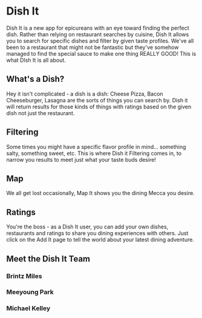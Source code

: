 # Dish It
Dish It is a new app for epicureans with an eye toward finding the perfect dish.  Rather than relying on restaurant searches by cuisine, Dish It allows you to search for specific dishes and filter by given taste profiles.  We've all been to a restaurant that might not be fantastic but they've somehow managed to find the special sauce to make one thing REALLY GOOD!  This is what DIsh It is all about.

## What's a Dish? 
Hey it isn't complicated - a dish is a dish:  Cheese Pizza, Bacon Cheeseburger, Lasagna are the sorts of things you can search by.  Dish it will return results for those kinds of things with ratings based on the given dish not just the restaurant.

## Filtering
Some times you might have a specific flavor profile in mind... something salty, something sweet, etc.  This is where Dish it Filtering comes in, to narrow you results to meet just what your taste buds desire!

## Map
We all get lost occasionally, Map It shows you the dining Mecca you desire.

## Ratings 
You're the boss - as a Dish It user, you can add your own dishes, restaurants and ratings to share you dining experiences with others.  Just click on the Add It page to tell the world about your latest dining adventure.

## Meet the Dish It Team
### Brintz Miles
### Meeyoung Park
### Michael Kelley
